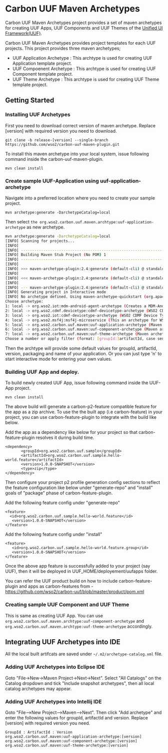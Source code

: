 # Carbon UUF Maven Archetypes

Carbon UUF Maven Archetypes project provides a set of maven archetypes for creating UUF Apps, UUF Components and UUF Themes of the [Unified UI Framework(UUF)](https://github.com/wso2/carbon-uuf).

Carbon UUF Maven Archetypes provides project templates for each UUF projects. This project provides three maven archetypes;

* UUF Application Archetype : This archtype is used for creating UUF Application template project.
* UUF Compoenent Archetype : This archtype is used for creating UUF Component template project.
* UUF Theme Archetype : This archtype is used for creating UUF Theme template project.

## Getting Started

### Installing UUF Archetypes

First you need to download correct version of maven archetype. Replace [version] with required version you need to download. 

    git clone -b release-[version] --single-branch https://github.com/wso2/carbon-uuf-maven-plugin.git

To install this maven archetype into your local system, issue following command inside the carbon-uuf-maven-plugin.

    mvn clean install

### Create sample UUF-Application using uuf-application-archetype

Navigate into a preferred location where you need to create your sample project.
  
    mvn archetype:generate -DarchetypeCatalog=local
  
Then select `the org.wso2.carbon.uuf.maven.archtype:uuf-application-archetype` as new archetype.   

```sh
mvn archetype:generate -DarchetypeCatalog=local
[INFO] Scanning for projects...
[INFO]
[INFO] ------------------------------------------------------------------------
[INFO] Building Maven Stub Project (No POM) 1
[INFO] ------------------------------------------------------------------------
[INFO]
[INFO] >>> maven-archetype-plugin:2.4:generate (default-cli) @ standalone-pom >>>
[INFO]
[INFO] <<< maven-archetype-plugin:2.4:generate (default-cli) @ standalone-pom <<<
[INFO]
[INFO] --- maven-archetype-plugin:2.4:generate (default-cli) @ standalone-pom ---
[INFO] Generating project in Interactive mode
[INFO] No archetype defined. Using maven-archetype-quickstart (org.apache.maven.archetypes:maven-archetype-quickstart:1.0)
Choose archetype:
1: local -> org.wso2.iot:mdm-android-agent-archetype (Creates a MDM-Android agent project)
2: local -> org.wso2.cdmf.devicetype:cdmf-devicetype-archetype (WSO2 CDMF Device Type Archetype)
3: local -> org.wso2.iot:cdmf-devicetype-archetype (WSO2 CDMF Device Type Archetype)
4: local -> org.wso2.msf4j:msf4j-microservice (This an archetype for WSO2 MSF4J microservice)
5: local -> org.wso2.carbon.uuf.maven:uuf-application-archetype (Maven archetype for UUF apps)
6: local -> org.wso2.carbon.uuf.maven:uuf-component-archetype (Maven archetype for UUF components)
7: local -> org.wso2.carbon.uuf.maven:uuf-theme-archetype (Maven archetype for UUF themes)
Choose a number or apply filter (format: [groupId:]artifactId, case sensitive contains): : 5
```

Then the archtype will provide some default values for groupId, artifactId, version, packaging and name of your application.
Or you can just type 'n' to start interactive mode for entering your own values.

### Building UUF App and deploy.

To build newly created UUF App, issue following command inside the UUF-App project.

    mvn clean install

The above build will generate a carbon-p2-feature compatible feature for the app as a zip archive.
To use the the built app (i.e carbon-feature) in your project, you can use carbon-feature-plugin to integrate with the build like below.

Add the app as a dependency like below for your project so that carbon-feature-plugin resolves it during build time.

    <dependency>
           <groupId>org.wso2.carbon.uuf.sample</groupId>
           <artifactId>org.wso2.carbon.uuf.sample.hello-world.feature</artifactId>
           <version>1.0.0-SNAPSHOT</version>
           <type>zip</type>
    </dependency>

Then configure your project p2 profile generation config sections to reflect the feature configuration like below under
"generate-repo" and "install" goals of "package" phase of carbon-feature-plugin.

Add the following feature config under "generate-repo"

    <feature>
      <id>org.wso2.carbon.uuf.sample.hello-world.feature</id>
       <version>1.0.0-SNAPSHOT</version>
    </feature>

Add the following feature config under "install"

    <feature>
       <id>org.wso2.carbon.uuf.sample.hello-world.feature.group</id>
       <version>1.0.0-SNAPSHOT</version>
    </feature>


Once the above app feature is successfully added to your project (say UUF), then it will be deployed in UUF_HOME/deployement/uufapps folder.

You can refer the UUF product build on how to include carbon-feature-plugin and apps as carbon-features from - https://github.com/wso2/carbon-uuf/blob/master/product/pom.xml

### Creating sample UUF Component and UUF Theme

This is same as creating UUF App. You can use `org.wso2.carbon.uuf.maven.archtype:uuf-component-archetype` and `org.wso2.carbon.uuf.maven.archtype:uuf-theme-archetype` accordingly.

## Integrating UUF Archetypes into IDE

All the local built artifcats are saved under `~/.m2/archetype-catalog.xml` file.

### Adding UUF Archetypes into Eclipse IDE
Goto "File->New->Maven Project->Next->Next". Select "All Catalogs" on the Catalog dropdown and tick "Include snapshot archetypes", then all local catalog archetypes may appear.

### Adding UUF Archetypes into Intellij IDE

Goto "File-->New Project-->Maven-->Next". Then click "Add archetype" and enter the following values for groupId, artifactId and version. Replace [version] with required version you need. 

    GroupId : ArtifactId : Version
    org.wso2.carbon.uuf.maven:uuf-application-archetype:[version]
    org.wso2.carbon.uuf.maven:uuf-component-archetype:[version]
    org.wso2.carbon.uuf.maven:uuf-theme-archetype:[version]
